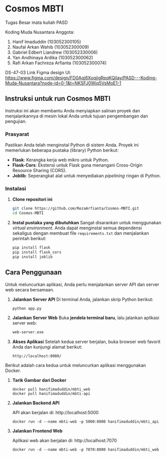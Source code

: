 # Cosmos MBTI
Tugas Besar mata kuliah PASD

Koding Muda Nusantara
Anggota:
1. Hanif Imaduddin (103052300105)
2. Naufal Arkan Wahib (103052300009)
3. Gabriel Edbert Liandrew (103052330006)
4. Yan Andhinaya Ardika (103052300062)
5. Rafi Arkan Fachreza Arfianta (103052300074)

DS-47-03
Link Figma design UI: https://www.figma.com/design/FD0Aqj6XoqjjgRpqKQjIay/PASD---Koding-Muda-Nusantara?node-id=0-1&t=NKSFJ0Wiq5VsMoE1-1

## Instruksi untuk run Cosmos MBTI
Instruksi ini akan membantu Anda menyiapkan salinan proyek dan menjalankannya di mesin lokal Anda untuk tujuan pengembangan dan pengujian.

### Prasyarat
Pastikan Anda telah menginstal Python di sistem Anda. Proyek ini memerlukan beberapa pustaka (library) Python berikut:

* **Flask**: Kerangka kerja web mikro untuk Python.
* **Flask-Cors**: Ekstensi untuk Flask guna menangani Cross-Origin Resource Sharing (CORS).
* **Joblib**: Seperangkat alat untuk menyediakan *pipelining* ringan di Python.

### Instalasi
1.  **Clone repositori ini**
    ```bash
    git clone https://github.com/RezaArfianta/Cosmos-MBTI.git
    cd Cosmos-MBTI
    ```
2.  **Instal pustaka yang dibutuhkan**
    Sangat disarankan untuk menggunakan *virtual environment*. Anda dapat menginstal semua dependensi sekaligus dengan membuat file `requirements.txt` dan menjalankan perintah berikut:
    ```bash
    pip install flask
    pip install flask_cors
    pip install joblib
    ```

## Cara Penggunaan
Untuk meluncurkan aplikasi, Anda perlu menjalankan server API dan server web secara bersamaan.
1.  **Jalankan Server API**
    Di terminal Anda, jalankan skrip Python berikut:
    ```bash
    python app.py
    ```

2.  **Jalankan Server Web**
    Buka **jendela terminal baru**, lalu jalankan aplikasi server web:
    ```bash
    web-server.exe
    ```

3.  **Akses Aplikasi**
    Setelah kedua server berjalan, buka browser web favorit Anda dan kunjungi alamat berikut:
    ```
    http://localhost:8080/
    ```

Berikut adalah cara kedua untuk meluncurkan aplikasi menggunakan Docker.
1. **Tarik Gambar dari Docker**
   ```
   docker pull hanifimaduddin/mbti_web
   docker pull hanifimaduddin/mbti-api
   ```

2. **Jalankan Backend API**

   API akan berjalan di: http://localhost:5000
   ```
   docker run -d --name mbti-web -p 5000:8000 hanifimaduddin/mbti_api
   ```

4. **Jalankan Frontend Web**

   Aplikasi web akan berjalan di: http://localhost:7070
   ```
   docker run -d --name mbti-web -p 7070:8080 hanifimaduddin/mbti_web
   ```
